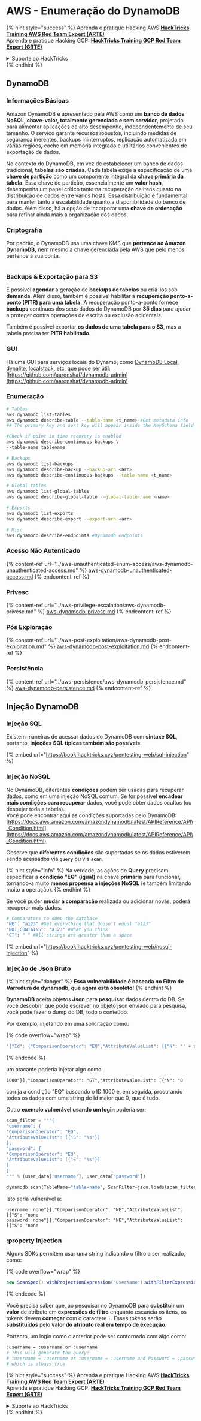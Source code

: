 # AWS - Enumeração do DynamoDB

{% hint style="success" %}
Aprenda e pratique Hacking AWS:<img src="../../../.gitbook/assets/image (1) (1).png" alt="" data-size="line">[**HackTricks Training AWS Red Team Expert (ARTE)**](https://training.hacktricks.xyz/courses/arte)<img src="../../../.gitbook/assets/image (1) (1).png" alt="" data-size="line">\
Aprenda e pratique Hacking GCP: <img src="../../../.gitbook/assets/image (2).png" alt="" data-size="line">[**HackTricks Training GCP Red Team Expert (GRTE)**<img src="../../../.gitbook/assets/image (2).png" alt="" data-size="line">](https://training.hacktricks.xyz/courses/grte)

<details>

<summary>Suporte ao HackTricks</summary>

* Confira os [**planos de assinatura**](https://github.com/sponsors/carlospolop)!
* **Junte-se ao** 💬 [**grupo do Discord**](https://discord.gg/hRep4RUj7f) ou ao [**grupo do telegram**](https://t.me/peass) ou **siga**-nos no **Twitter** 🐦 [**@hacktricks\_live**](https://twitter.com/hacktricks\_live)**.**
* **Compartilhe truques de hacking enviando PRs para os repositórios do** [**HackTricks**](https://github.com/carlospolop/hacktricks) e [**HackTricks Cloud**](https://github.com/carlospolop/hacktricks-cloud).

</details>
{% endhint %}

## DynamoDB

### Informações Básicas

Amazon DynamoDB é apresentado pela AWS como um **banco de dados NoSQL, chave-valor, totalmente gerenciado e sem servidor**, projetado para alimentar aplicações de alto desempenho, independentemente de seu tamanho. O serviço garante recursos robustos, incluindo medidas de segurança inerentes, backups ininterruptos, replicação automatizada em várias regiões, cache em memória integrado e utilitários convenientes de exportação de dados.

No contexto do DynamoDB, em vez de estabelecer um banco de dados tradicional, **tabelas são criadas**. Cada tabela exige a especificação de uma **chave de partição** como um componente integral da **chave primária da tabela**. Essa chave de partição, essencialmente um **valor hash**, desempenha um papel crítico tanto na recuperação de itens quanto na distribuição de dados entre vários hosts. Essa distribuição é fundamental para manter tanto a escalabilidade quanto a disponibilidade do banco de dados. Além disso, há a opção de incorporar uma **chave de ordenação** para refinar ainda mais a organização dos dados.

### Criptografia

Por padrão, o DynamoDB usa uma chave KMS que **pertence ao Amazon DynamoDB,** nem mesmo a chave gerenciada pela AWS que pelo menos pertence à sua conta.

<figure><img src="https://lh4.googleusercontent.com/JjtNS7aA-_GRMgZb4v93jWEQJi6DQdUPq0FEpzZPdeyCeNoG05p0NJiV9Zs-ULs_-Tfjmx0W1ZgsE2Ui2ljo7D-1a87Xny-gpLVQO0XmXdFoph9ci1RepbVNwaCe9oPruEZSEDxGTxF5dIv6pW1WpT6kWA=s2048" alt=""><figcaption></figcaption></figure>

### Backups & Exportação para S3

É possível **agendar** a geração de **backups de tabelas** ou criá-los sob **demanda**. Além disso, também é possível habilitar a **recuperação ponto-a-ponto (PITR) para uma tabela.** A recuperação ponto-a-ponto fornece **backups** contínuos dos seus dados do DynamoDB por **35 dias** para ajudar a proteger contra operações de escrita ou exclusão acidentais.

Também é possível exportar **os dados de uma tabela para o S3**, mas a tabela precisa ter **PITR habilitado**.

### GUI

Há uma GUI para serviços locais do Dynamo, como [DynamoDB Local](https://aws.amazon.com/blogs/aws/dynamodb-local-for-desktop-development/), [dynalite](https://github.com/mhart/dynalite), [localstack](https://github.com/localstack/localstack), etc, que pode ser útil: [https://github.com/aaronshaf/dynamodb-admin](https://github.com/aaronshaf/dynamodb-admin)

### Enumeração
```bash
# Tables
aws dynamodb list-tables
aws dynamodb describe-table --table-name <t_name> #Get metadata info
## The primary key and sort key will appear inside the KeySchema field

#Check if point in time recovery is enabled
aws dynamodb describe-continuous-backups \
--table-name tablename

# Backups
aws dynamodb list-backups
aws dynamodb describe-backup --backup-arn <arn>
aws dynamodb describe-continuous-backups --table-name <t_name>

# Global tables
aws dynamodb list-global-tables
aws dynamodb describe-global-table --global-table-name <name>

# Exports
aws dynamodb list-exports
aws dynamodb describe-export --export-arn <arn>

# Misc
aws dynamodb describe-endpoints #Dynamodb endpoints
```
### Acesso Não Autenticado

{% content-ref url="../aws-unauthenticated-enum-access/aws-dynamodb-unauthenticated-access.md" %}
[aws-dynamodb-unauthenticated-access.md](../aws-unauthenticated-enum-access/aws-dynamodb-unauthenticated-access.md)
{% endcontent-ref %}

### Privesc

{% content-ref url="../aws-privilege-escalation/aws-dynamodb-privesc.md" %}
[aws-dynamodb-privesc.md](../aws-privilege-escalation/aws-dynamodb-privesc.md)
{% endcontent-ref %}

### Pós Exploração

{% content-ref url="../aws-post-exploitation/aws-dynamodb-post-exploitation.md" %}
[aws-dynamodb-post-exploitation.md](../aws-post-exploitation/aws-dynamodb-post-exploitation.md)
{% endcontent-ref %}

### Persistência

{% content-ref url="../aws-persistence/aws-dynamodb-persistence.md" %}
[aws-dynamodb-persistence.md](../aws-persistence/aws-dynamodb-persistence.md)
{% endcontent-ref %}

## Injeção DynamoDB

### Injeção SQL

Existem maneiras de acessar dados do DynamoDB com **sintaxe SQL**, portanto, **injeções SQL típicas também são possíveis**.

{% embed url="https://book.hacktricks.xyz/pentesting-web/sql-injection" %}

### Injeção NoSQL

No DynamoDB, diferentes **condições** podem ser usadas para recuperar dados, como em uma injeção NoSQL comum. Se for possível **encadear mais condições para recuperar** dados, você pode obter dados ocultos (ou despejar toda a tabela).\
Você pode encontrar aqui as condições suportadas pelo DynamoDB: [https://docs.aws.amazon.com/amazondynamodb/latest/APIReference/API\_Condition.html](https://docs.aws.amazon.com/amazondynamodb/latest/APIReference/API\_Condition.html)

Observe que **diferentes condições** são suportadas se os dados estiverem sendo acessados via **`query`** ou via **`scan`**.

{% hint style="info" %}
Na verdade, as ações de **Query** precisam especificar a **condição "EQ" (igual)** na chave **primária** para funcionar, tornando-a muito **menos propensa a injeções NoSQL** (e também limitando muito a operação).
{% endhint %}

Se você puder **mudar a comparação** realizada ou adicionar novas, poderá recuperar mais dados.
```bash
# Comparators to dump the database
"NE": "a123" #Get everything that doesn't equal "a123"
"NOT_CONTAINS": "a123" #What you think
"GT": " " #All strings are greater than a space
```
{% embed url="https://book.hacktricks.xyz/pentesting-web/nosql-injection" %}

### Injeção de Json Bruto

{% hint style="danger" %}
**Essa vulnerabilidade é baseada no Filtro de Varredura do dynamodb, que agora está obsoleto!**
{% endhint %}

**DynamoDB** aceita objetos **Json** para **pesquisar** dados dentro do DB. Se você descobrir que pode escrever no objeto json enviado para pesquisa, você pode fazer o dump do DB, todo o conteúdo.

Por exemplo, injetando em uma solicitação como:

{% code overflow="wrap" %}
```bash
'{"Id": {"ComparisonOperator": "EQ","AttributeValueList": [{"N": "' + user_input + '"}]}}'
```
{% endcode %}

um atacante poderia injetar algo como:

`1000"}],"ComparisonOperator": "GT","AttributeValueList": [{"N": "0`

corrija a condição "EQ" buscando o ID 1000 e, em seguida, procurando todos os dados com uma string de Id maior que 0, que é tudo.

Outro **exemplo vulnerável usando um login** poderia ser:
```python
scan_filter = """{
"username": {
"ComparisonOperator": "EQ",
"AttributeValueList": [{"S": "%s"}]
},
"password": {
"ComparisonOperator": "EQ",
"AttributeValueList": [{"S": "%s"}]
}
}
""" % (user_data['username'], user_data['password'])

dynamodb.scan(TableName="table-name", ScanFilter=json.loads(scan_filter))
```
Isto seria vulnerável a:
```
username: none"}],"ComparisonOperator": "NE","AttributeValueList": [{"S": "none
password: none"}],"ComparisonOperator": "NE","AttributeValueList": [{"S": "none
```
### :property Injection

Alguns SDKs permitem usar uma string indicando o filtro a ser realizado, como: 

{% code overflow="wrap" %}
```java
new ScanSpec().withProjectionExpression("UserName").withFilterExpression(user_input+" = :username and Password = :password").withValueMap(valueMap)
```
{% endcode %}

Você precisa saber que, ao pesquisar no DynamoDB para **substituir** um **valor** de atributo em **expressões de filtro** enquanto escaneia os itens, os tokens devem **começar** com o caractere **`:`**. Esses tokens serão **substituídos** pelo **valor do atributo real em tempo de execução**.

Portanto, um login como o anterior pode ser contornado com algo como:
```bash
:username = :username or :username
# This will generate the query:
# :username = :username or :username = :username and Password = :password
# which is always true
```
{% hint style="success" %}
Aprenda e pratique Hacking AWS:<img src="../../../.gitbook/assets/image (1) (1).png" alt="" data-size="line">[**HackTricks Training AWS Red Team Expert (ARTE)**](https://training.hacktricks.xyz/courses/arte)<img src="../../../.gitbook/assets/image (1) (1).png" alt="" data-size="line">\
Aprenda e pratique Hacking GCP: <img src="../../../.gitbook/assets/image (2).png" alt="" data-size="line">[**HackTricks Training GCP Red Team Expert (GRTE)**<img src="../../../.gitbook/assets/image (2).png" alt="" data-size="line">](https://training.hacktricks.xyz/courses/grte)

<details>

<summary>Suporte ao HackTricks</summary>

* Confira os [**planos de assinatura**](https://github.com/sponsors/carlospolop)!
* **Junte-se ao** 💬 [**grupo do Discord**](https://discord.gg/hRep4RUj7f) ou ao [**grupo do telegram**](https://t.me/peass) ou **siga**-nos no **Twitter** 🐦 [**@hacktricks\_live**](https://twitter.com/hacktricks\_live)**.**
* **Compartilhe truques de hacking enviando PRs para os repositórios do** [**HackTricks**](https://github.com/carlospolop/hacktricks) e [**HackTricks Cloud**](https://github.com/carlospolop/hacktricks-cloud).

</details>
{% endhint %}
